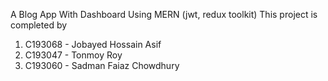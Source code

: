 A Blog App With Dashboard Using MERN (jwt, redux toolkit)
This project is completed by 
1. C193068 - Jobayed Hossain Asif
2. C193047 - Tonmoy Roy
3. C193060 - Sadman Faiaz Chowdhury
